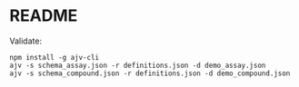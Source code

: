 # README

Validate:

```
npm install -g ajv-cli
ajv -s schema_assay.json -r definitions.json -d demo_assay.json
ajv -s schema_compound.json -r definitions.json -d demo_compound.json
```
